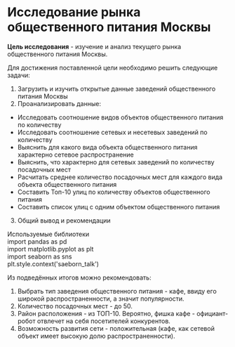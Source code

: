 # Исследование рынка общественного питания Москвы

**Цель исследования** - изучение и анализ текущего рынка общественного питания Москвы.

Для достижения поставленной цели необходимо решить следующие задачи:
1. Загрузить и изучить открытые данные заведений общественного питания Москвы
2. Проанализировать данные:
  - Исследовать соотношение видов объектов общественного питания по количеству
  - Исследовать соотношение сетевых и несетевых заведений по количеству
  - Выяснить для какого вида объекта общественного питания характерно сетевое распространение
  - Выяснить, что характерно для сетевых заведений по количеству посадочных мест
  - Расчитать среднее количество посадочных мест для каждого вида объекта общественного питания
  - Составить Топ-10 улиц по количеству объектов общественного питания
  - Составить список улиц с одним объектом общественного питания
3. Общий вывод и рекомендации

Используемые библиотеки  
import pandas as pd  
import matplotlib.pyplot as plt   
import seaborn as sns   
plt.style.context('saeborn_talk')  

Из подведённых итогов можно рекомендовать:  
1. Выбрать тип заведения общественного питания - кафе, ввиду его широкой распространенности, а значит популярности.  
2. Количество посадочных мест - до 50.  
3. Район расположения - из ТОП-10. Вероятно, фишка кафе - официант-робот отвлечет на себя посетителей конкурентов.  
4. Возможность развития сети - положительная (кафе, как сетевой объект имеет высокую долю распространенности).  
